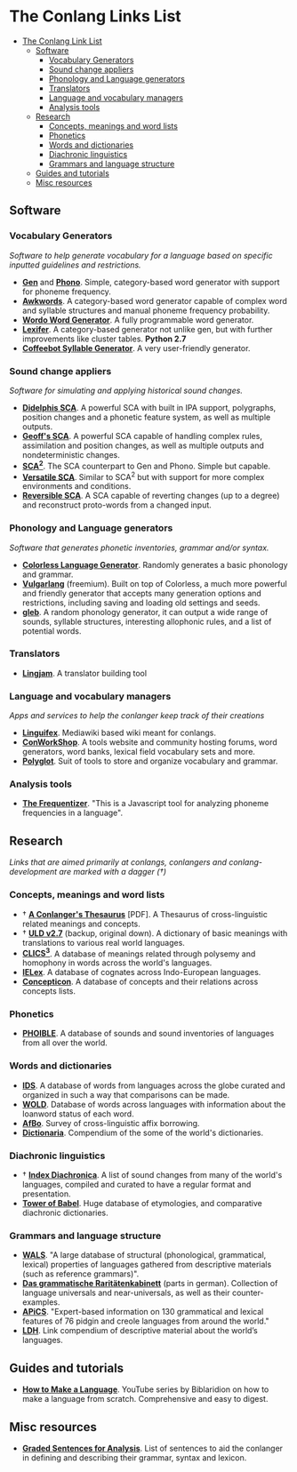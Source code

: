 # The Conlang Links List

- [The Conlang Link List](#the-conlang-link-list)
  * [Software](#software)
    + [Vocabulary Generators](#vocabulary-generators)
    + [Sound change appliers](#sound-change-appliers)
    + [Phonology and Language generators](#phonology-and-language-generators)
    + [Translators](#translators)
    + [Language and vocabulary managers](#language-and-vocabulary-managers)
    + [Analysis tools](#analysis-tools)
  * [Research](#research)
    + [Concepts, meanings and word lists](#concepts-meanings-and-word-lists)
    + [Phonetics](#phonetics)
    + [Words and dictionaries](#words-and-dictionaries)
    + [Diachronic linguistics](#diachronic-linguistics)
    + [Grammars and language structure](#grammars-and-language-structure)
  * [Guides and tutorials](#guides-and-tutorials)
  * [Misc resources](#misc-resources)

## Software

### Vocabulary Generators

*Software to help generate vocabulary for a language based on specific inputted guidelines and restrictions.*

- **[Gen](http://www.zompist.com/gen.html)** and **[Phono](http://www.zompist.com/phono.html)**. Simple, category-based word generator with support for phoneme frequency.
- **[Awkwords](http://akana.conlang.org/tools/awkwords/)**. A category-based word generator capable of complex word and syllable structures and manual phoneme frequency probability.
- **[Wordo Word Generator](http://wordgenerator.wakayos.com/)**. A fully programmable word generator.
- **[Lexifer](https://lingweenie.org/conlang/lexifer.html)**. A category-based generator not unlike gen, but with further improvements like cluster tables. **Python 2.7**
- **[Coffeebot Syllable Generator](http://coffeebot.net/conlang/)**. A very user-friendly generator.

### Sound change appliers

*Software for simulating and applying historical sound changes.*

- **[Didelphis SCA](https://github.com/samanthamccabe/didelphis-sca)**. A powerful SCA with built in IPA support, polygraphs, position changes and a phonetic feature system, as well as multiple outputs.
- **[Geoff's SCA]()**. A powerful SCA capable of handling complex rules, assimilation and position changes, as well as multiple outputs and nondeterministic changes.
- **[SCA<sup>2</sup>](https://www.zompist.com/sca2.html)**. The SCA counterpart to Gen and Phono. Simple but capable.
- **[Versatile SCA](http://members.home.nl/par/vsca/vsca.htm)**. Similar to SCA<sup>2</sup> but with support for more complex environments and conditions.
- **[Reversible SCA](http://000024.org/rsca.html)**. A SCA capable of reverting changes (up to a degree) and reconstruct proto-words from a changed input.

### Phonology and Language generators

*Software that generates phonetic inventories, grammar and/or syntax.*

- **[Colorless Language Generator](http://kyrete.conlang.org/resources/colorless.html)**. Randomly generates a basic phonology and grammar.
- **[Vulgarlang](vulgarlang.com/)** (freemium). Built on top of Colorless, a much more powerful and friendly generator that accepts many generation options and restrictions, including saving and loading old settings and seeds.
- **[gleb](gleb.000024.org/)**. A random phonology generator, it can output a wide range of sounds, syllable structures, interesting allophonic rules, and a list of potential words.

### Translators

- **[Lingjam](https://lingojam.com/)**. A translator building tool

### Language and vocabulary managers

*Apps and services to help the conlanger keep track of their creations*

- **[Linguifex](https://linguifex.com/wiki/Main_Page)**. Mediawiki based wiki meant for conlangs.
- **[ConWorkShop](https://conworkshop.com/)**. A tools website and community hosting forums, word generators, word banks, lexical field vocabulary sets and more.
- **[Polyglot](https://github.com/DraqueT/PolyGlot)**. Suit of tools to store and organize vocabulary and grammar.

### Analysis tools

- **[The Frequentizer](http://akana.conlang.org/tools/frequentizer.html)**. "This is a Javascript tool for analyzing phoneme frequencies in a language".

## Research

*Links that are aimed primarily at conlangs, conlangers and conlang-development are marked with a dagger (†)*

### Concepts, meanings and word lists
- † **[A Conlanger's Thesaurus](http://fiatlingua.org/wp-content/uploads/2014/08/fl-000024-00.pdf)** [PDF]. A Thesaurus of cross-linguistic related meanings and concepts.
- † **[ULD v2.7](https://www.frathwiki.com/Universal_Language_Dictionary)** (backup, original down). A dictionary of basic meanings with translations to various real world languages.
- **[CLICS<sup>3</sup>](https://clics.clld.org/)**. A database of meanings related through polysemy and homophony in words across the world's languages.
- **[IELex](http://ielex.mpi.nl/)**. A database of cognates across Indo-European languages.
- **[Concepticon](https://concepticon.clld.org/)**. A database of concepts and their relations across concepts lists.

### Phonetics
- **[PHOIBLE](https://phoible.org/)**. A database of sounds and sound inventories of languages from all over the world.

### Words and dictionaries
- **[IDS](https://ids.clld.org/)**. A database of words from languages across the globe curated and organized in such a way that comparisons can be made.
- **[WOLD](https://wold.clld.org/)**. Database of words across languages with information about the loanword status of each word.
- **[AfBo](https://afbo.info/)**. Survey of cross-linguistic affix borrowing.
- **[Dictionaria](https://dictionaria.clld.org/)**. Compendium of the some of the world's dictionaries.

### Diachronic linguistics
- † **[Index Diachronica](https://chridd.nfshost.com/diachronica/)**. A list of sound changes from many of the world's languages, compiled and curated to have a regular format and presentation.
- **[Tower of Babel](http://starling.rinet.ru/)**. Huge database of etymologies, and comparative diachronic dictionaries.

### Grammars and language structure
- **[WALS](https://wals.info/)**. "A large database of structural (phonological, grammatical, lexical) properties of languages gathered from descriptive materials (such as reference grammars)".
- **[Das grammatische Raritätenkabinett](https://typo.uni-konstanz.de/rara/intro/index.php)** (parts in german). Collection of language universals and near-universals, as well as their counter-examples.
- **[APiCS](https://apics-online.info/)**. "Expert-based information on 130 grammatical and lexical features of 76 pidgin and creole languages from around the world."
- **[LDH](https://ldh.clld.org/)**. Link compendium of descriptive material about the world’s languages.

## Guides and tutorials

- **[How to Make a Language](https://www.youtube.com/watch?v=FHK1gO2Mh68&list=PL6xPxnYMQpqsooCDYtQQSiD2O3YO0b2nN)**. YouTube series by Biblaridion on how to make a language from scratch. Comprehensive and easy to digest.

## Misc resources

- **[Graded Sentences for Analysis](http://www.potterpcs.net/gsfa/)**. List of sentences to aid the conlanger in defining and describing their grammar, syntax and lexicon.
